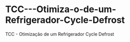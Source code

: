 # TCC---Otimiza-o-de-um-Refrigerador-Cycle-Defrost
TCC - Otimização de um Refrigerador Cycle Defrost
